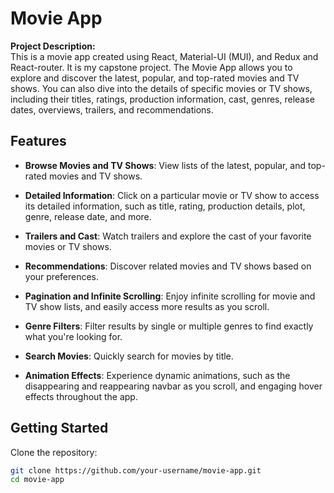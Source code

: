 # Movie App

**Project Description:**  
This is a movie app created using React, Material-UI (MUI), and Redux and React-router. It is my capstone project. The Movie App allows you to explore and discover the latest, popular, and top-rated movies and TV shows. You can also dive into the details of specific movies or TV shows, including their titles, ratings, production information, cast, genres, release dates, overviews, trailers, and recommendations.

## Features

- **Browse Movies and TV Shows**: View lists of the latest, popular, and top-rated movies and TV shows.

- **Detailed Information**: Click on a particular movie or TV show to access its detailed information, such as title, rating, production details, plot, genre, release date, and more.

- **Trailers and Cast**: Watch trailers and explore the cast of your favorite movies or TV shows.

- **Recommendations**: Discover related movies and TV shows based on your preferences.

- **Pagination and Infinite Scrolling**: Enjoy infinite scrolling for movie and TV show lists, and easily access more results as you scroll.

- **Genre Filters**: Filter results by single or multiple genres to find exactly what you're looking for.

- **Search Movies**: Quickly search for movies by title.

- **Animation Effects**: Experience dynamic animations, such as the disappearing and reappearing navbar as you scroll, and engaging hover effects throughout the app.

## Getting Started

Clone the repository:

```bash
git clone https://github.com/your-username/movie-app.git
cd movie-app
```
